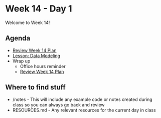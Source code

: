 # Week 14 - Day 1

Welcome to Week 14!

## Agenda

- [Review Week 14 Plan](https://learn.digitalcrafts.com/flex/#_14-15-databases)
- [Lesson: Data Modeling](https://learn.digitalcrafts.com/flex/lessons/databases/data-modeling/)
- Wrap up
  - Office hours reminder
  - [Review Week 14 Plan](https://learn.digitalcrafts.com/flex/#_14-15-databases)

## Where to find stuff
- /notes - This will include any example code or notes created during class so you can always go back and review
- RESOURCES.md - Any relevant resources for the current day in class

